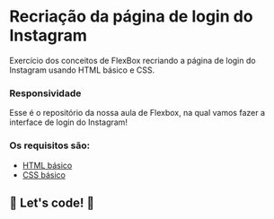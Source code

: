# Recriação da  página de login do Instagram
  Exercício dos conceitos de FlexBox recriando a página de login do Instagram usando HTML básico e CSS.
  
  
  
### Responsividade






Esse é o repositório da nossa aula de Flexbox, na qual vamos fazer a interface de login do Instagram! 

### Os requisitos são:

* [HTML básico](https://www.w3schools.com/html/)
* [CSS básico](https://developer.mozilla.org/pt-BR/docs/Web/CSS)

## 🚀 Let's code! 🚀
